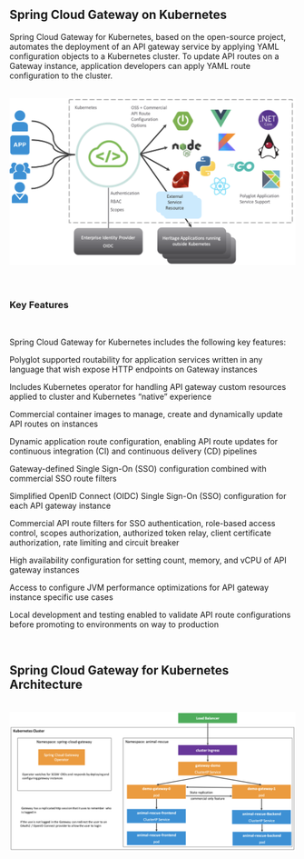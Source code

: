 
## Spring Cloud Gateway on Kubernetes

Spring Cloud Gateway for Kubernetes, based on the open-source project, automates the deployment of an API gateway service by applying YAML configuration objects to a Kubernetes cluster. To update API routes on a Gateway instance, application developers can apply YAML route configuration to the cluster.

<br/>

<img src="../images/Service.png" alt="Spring Cloud Gateway on Kubernetes" style="border:none;"/>

<br/>

<br/>




<br/>


### Key Features

<br/>


Spring Cloud Gateway for Kubernetes includes the following key features:

Polyglot supported routability for application services written in any language that wish expose HTTP endpoints on Gateway instances

Includes Kubernetes operator for handling API gateway custom resources applied to cluster and Kubernetes “native” experience

Commercial container images to manage, create and dynamically update API routes on instances

Dynamic application route configuration, enabling API route updates for continuous integration (CI) and continuous delivery (CD) pipelines

Gateway-defined Single Sign-On (SSO) configuration combined with commercial SSO route filters

Simplified OpenID Connect (OIDC) Single Sign-On (SSO) configuration for each API gateway instance

Commercial API route filters for SSO authentication, role-based access control, scopes authorization, authorized token relay, client certificate authorization, rate limiting and circuit breaker

High availability configuration for setting count, memory, and vCPU of API gateway instances

Access to configure JVM performance optimizations for API gateway instance specific use cases

Local development and testing enabled to validate API route configurations before promoting to environments on way to production

<br/>

## Spring Cloud Gateway for Kubernetes Architecture


<br/>

<img src="../images/scg_architecture.png" alt="Spring Cloud Gateway for Kubernetes Architecture" style="border:none;"/>

<br/>


